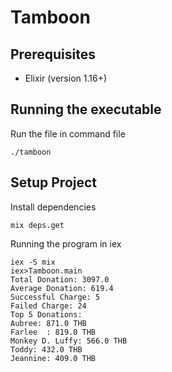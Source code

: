 # Tamboon

## Prerequisites

- Elixir (version 1.16+)

## Running the executable

Run the file in command file
```
./tamboon
```

## Setup Project

Install dependencies

```
mix deps.get
```
Running the program in iex

```
iex -S mix
iex>Tamboon.main
Total Donation: 3097.0
Average Donation: 619.4
Successful Charge: 5
Failed Charge: 24
Top 5 Donations:
Aubree: 871.0 THB
Farlee	: 819.0 THB
Monkey D. Luffy: 566.0 THB
Toddy: 432.0 THB
Jeannine: 409.0 THB
```


